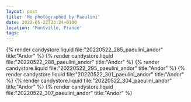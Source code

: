 ```yaml
---
layout: post
title: 'Me photographed by Paeulini'
date: 2022-05-22T23:24+0100
location: 'Montville, France'
tags: ''
---
```


{% render candystore.liquid file:"20220522_285_paeulini_andor" title:"Andor" %}
{% render candystore.liquid file:"20220522_288_paeulini_andor" title:"Andor" %}
{% render candystore.liquid file:"20220522_295_paeulini_andor" title:"Andor" %}
{% render candystore.liquid file:"20220522_301_paeulini_andor" title:"Andor" %}
{% render candystore.liquid file:"20220522_304_paeulini_andor" title:"Andor" %}
{% render candystore.liquid file:"20220522_307_paeulini_andor" title:"Andor" %}